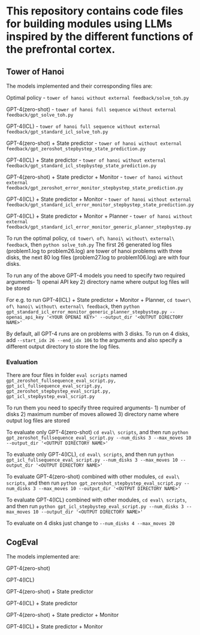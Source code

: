 # This repository contains code files for building modules using LLMs inspired by the different functions of the prefrontal cortex.

## Tower of Hanoi

The models implemented and their corresponding files are:

Optimal policy - `tower of hanoi without external feedback/solve_toh.py`

GPT-4(zero-shot) - `tower of hanoi full sequence without external feedback/gpt_solve_toh.py`

GPT-4(ICL) - `tower of hanoi full sequence without external feedback/gpt_standard_icl_solve_toh.py`

GPT-4(zero-shot) + State predictor - `tower of hanoi without external feedback/gpt_zeroshot_stepbystep_state_prediction.py`

GPT-4(ICL) + State predictor - `tower of hanoi without external feedback/gpt_standard_icl_stepbystep_state_prediction.py`

GPT-4(zero-shot) + State predictor + Monitor - `tower of hanoi without external feedback/gpt_zeroshot_error_monitor_stepbystep_state_prediction.py`

GPT-4(ICL) + State predictor + Monitor - `tower of hanoi without external feedback/gpt_standard_icl_error_monitor_stepbystep_state_prediction.py`

GPT-4(ICL) + State predictor + Monitor + Planner - `tower of hanoi without external feedback/gpt_standard_icl_error_monitor_generic_planner_stepbystep.py`

To run the optimal policy, `cd tower\ of\ hanoi\ without\ external\ feedback`, then `python solve_toh.py`
The first 26 generated log files (problem1.log to problem26.log) are tower of hanoi problems with three disks, the next 80 log files (problem27.log to problem106.log) are with four disks.

To run any of the above GPT-4 models you need to specify two required arguments- 1) openai API key 2) directory name where output log files will be stored

For e.g. to run GPT-4(ICL) + State predictor + Monitor + Planner, `cd tower\ of\ hanoi\ without\ external\ feedback`, then `python gpt_standard_icl_error_monitor_generic_planner_stepbystep.py --openai_api_key '<YOUR OPENAI KEY>' --output_dir '<OUTPUT DIRECTORY NAME>'`

By default, all GPT-4 runs are on problems with 3 disks. To run on 4 disks, add `--start_idx 26 --end_idx 106` to the arguments and also specify a different output directory to store the log files.

### Evaluation

There are four files in folder `eval scripts` named `gpt_zeroshot_fullsequence_eval_script.py, gpt_icl_fullsequence_eval_script.py, gpt_zeroshot_stepbystep_eval_script.py, gpt_icl_stepbystep_eval_script.py`

To run them you need to specify three required arguments- 1) number of disks 2) maximum number of moves allowed 3) directory name where output log files are stored

To evaluate only GPT-4(zero-shot) `cd eval\ scripts`, and then run `python gpt_zeroshot_fullsequence_eval_script.py --num_disks 3 --max_moves 10 --output_dir '<OUTPUT DIRECTORY NAME>'`

To evaluate only GPT-4(ICL), `cd eval\ scripts`, and then run `python gpt_icl_fullsequence_eval_script.py --num_disks 3 --max_moves 10 --output_dir '<OUTPUT DIRECTORY NAME>'`

To evaluate GPT-4(zero-shot) combined with other modules, `cd eval\ scripts`, and then run `python gpt_zeroshot_stepbystep_eval_script.py --num_disks 3 --max_moves 10 --output_dir '<OUTPUT DIRECTORY NAME>'`

To evaluate GPT-4(ICL) combined with other modules, `cd eval\ scripts`, and then run `python gpt_icl_stepbystep_eval_script.py --num_disks 3 --max_moves 10 --output_dir '<OUTPUT DIRECTORY NAME>'`


To evaluate on 4 disks just change to `--num_disks 4 --max_moves 20`

## CogEval

The models implemented are:

GPT-4(zero-shot)

GPT-4(ICL)

GPT-4(zero-shot) + State predictor

GPT-4(ICL) + State predictor

GPT-4(zero-shot) + State predictor + Monitor

GPT-4(ICL) + State predictor + Monitor




<!--
**llmpfc/llmpfc** is a ✨ _special_ ✨ repository because its `README.md` (this file) appears on your GitHub profile.

Here are some ideas to get you started:

- 🔭 I’m currently working on ...
- 🌱 I’m currently learning ...
- 👯 I’m looking to collaborate on ...
- 🤔 I’m looking for help with ...
- 💬 Ask me about ...
- 📫 How to reach me: ...
- 😄 Pronouns: ...
- ⚡ Fun fact: ...
-->
